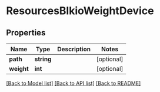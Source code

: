 # ResourcesBlkioWeightDevice

## Properties
Name | Type | Description | Notes
------------ | ------------- | ------------- | -------------
**path** | **string** |  | [optional] 
**weight** | **int** |  | [optional] 

[[Back to Model list]](../README.md#documentation-for-models) [[Back to API list]](../README.md#documentation-for-api-endpoints) [[Back to README]](../README.md)


